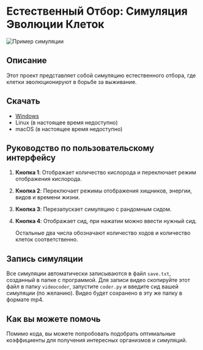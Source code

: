 # Естественный Отбор: Симуляция Эволюции Клеток

![Пример симуляции](https://i.ibb.co/zFsWtWS/image.png)

## Описание

Этот проект представляет собой симуляцию естественного отбора, где клетки эволюционируют в борьбе за выживание.

## Скачать

- [Windows](https://wdho.ru/bw20)
- Linux (в настоящее время недоступно)
- macOS (в настоящее время недоступно)

## Руководство по пользовательскому интерфейсу

1. **Кнопка 1**: Отображает количество кислорода и переключает режим отображения кислорода.
2. **Кнопка 2**: Переключает режимы отображения хищников, энергии, видов и времени жизни.
3. **Кнопка 3**: Перезапускает симуляцию с рандомным сидом.
4. **Кнопка 4**: Отображает сид, при нажатии можно ввести нужный сид.
   
   Остальные два числа обозначают количество ходов и количество клеток соответственно.

## Запись симуляции

Все симуляции автоматически записываются в файл `save.txt`, созданный в папке с программой. Для записи видео скопируйте этот файл в папку `videocoder`, запустите `coder.py` и введите сид вашей симуляции (по желанию). Видео будет сохранено в эту же папку в формате mp4.

## Как вы можете помочь

Помимо кода, вы можете попробовать подобрать оптимальные коэффициенты для получения интересных организмов и симуляций.
